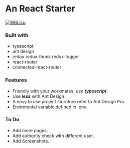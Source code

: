 # An React Starter

[![996.icu](https://img.shields.io/badge/link-996.icu-red.svg)](https://996.icu)

### Built with
- typescript
- ant design
- redux redux-thunk redux-logger
- react-router
- connected-react-router

### Features
- Friendly with your workmates, use ***typescript***.
- Use ***less*** with Ant Design.
- A easy to use project sturcture refer to Ant Design Pro.
- Envirmental variable defined in .env.

### To Do
- Add more pages.
- Add authority check with different user.
- Add Screenshots.
